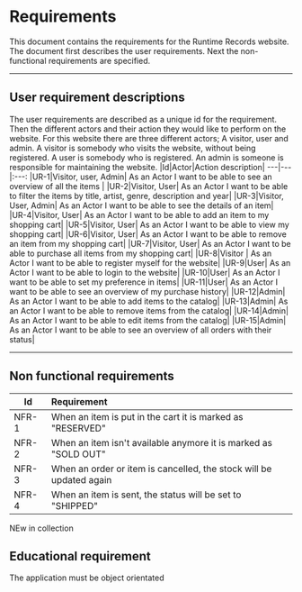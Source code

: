# Requirements

This document contains the requirements for the Runtime Records website. The document first describes the user requirements.  Next the non-functional requirements are specified.

---

## User requirement descriptions
The user requirements are described as a unique id for the requirement. Then the different actors and their action they would like to perform on the website. For this website there are three different actors; A visitor, user and admin. A visitor is somebody who visits the website, without being registered. A user is somebody who is registered. An admin is someone is responsible for maintaining the website.
|Id|Actor|Action description|
---|---|:---:
|UR-1|Visitor, user, Admin| As an Actor I want to be able to see an overview of all the items  |
|UR-2|Visitor, User| As an Actor I want to be able to filter the items by title, artist, genre, description and year|
|UR-3|Visitor, User, Admin| As an Actor I want to be able to see the details of an item|
|UR-4|Visitor, User| As an Actor I want to be able to add an item to my shopping cart|
|UR-5|Visitor, User| As an Actor I want to be able to view my shopping cart|
|UR-6|Visitor, User| As an Actor I want to be able to remove an item from my shopping cart|
|UR-7|Visitor, User| As an Actor I want to be able to purchase all items from my shopping cart|
|UR-8|Visitor | As an Actor I want to be able to register myself for the website|
|UR-9|User| As an Actor I want to be able to login to the website|
|UR-10|User| As an Actor I want to be able to set my preference in items|
|UR-11|User| As an Actor I want to be able to see an overview of my purchase history|
|UR-12|Admin| As an Actor I want to be able to add items to the catalog|
|UR-13|Admin| As an Actor I want to be able to remove items from the catalog|
|UR-14|Admin| As an Actor I want to be able to edit items from the catalog|
|UR-15|Admin| As an Actor I want to be able to see an overview of all orders with their status|

---

## Non functional requirements
|Id|Requirement|
---|:---|
|NFR-1|When an item is put in the cart it is marked as "RESERVED"|
|NFR-2|When an item isn't available anymore it is marked as "SOLD OUT"|
|NFR-3|When an order or item is cancelled, the stock will be updated again|
|NFR-4|When an item is sent, the status will be set to "SHIPPED"|
NEw in collection

## Educational requirement
The application must be object orientated